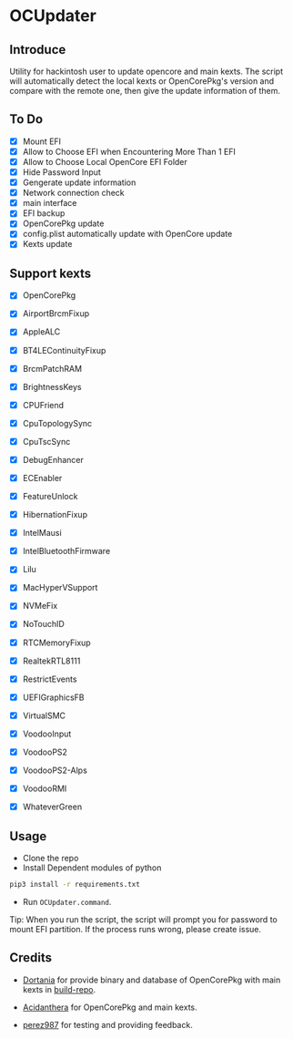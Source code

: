 # OCUpdater
## Introduce

Utility for hackintosh user to update opencore and main kexts. The script will automatically detect the local kexts or OpenCorePkg's version and compare with the remote one, then give the update information of them.

## To Do

- [x] Mount EFI
- [x] Allow to Choose EFI when Encountering More Than 1 EFI
- [x] Allow to Choose Local OpenCore EFI Folder
- [x] Hide Password Input
- [x] Gengerate update information
- [x] Network connection check
- [x] main interface
- [x] EFI backup 
- [x] OpenCorePkg update
- [x] config.plist automatically update with OpenCore update
- [x] Kexts update

## Support kexts

- [x] OpenCorePkg

- [x] AirportBrcmFixup

- [x] AppleALC

- [x] BT4LEContinuityFixup

- [x] BrcmPatchRAM

- [x] BrightnessKeys

- [x] CPUFriend

- [x] CpuTopologySync

- [x] CpuTscSync

- [x] DebugEnhancer

- [x] ECEnabler

- [x] FeatureUnlock

- [x] HibernationFixup

- [x] IntelMausi

- [x] IntelBluetoothFirmware

- [x] Lilu

- [x] MacHyperVSupport

- [x] NVMeFix

- [x] NoTouchID

- [x] RTCMemoryFixup

- [x] RealtekRTL8111

- [x] RestrictEvents

- [x] UEFIGraphicsFB

- [x] VirtualSMC

- [x] VoodooInput

- [x] VoodooPS2

- [x] VoodooPS2-Alps

- [x] VoodooRMI

- [x] WhateverGreen

## Usage

- Clone the repo 
- Install Dependent modules of python

````bash
pip3 install -r requirements.txt
````

- Run `OCUpdater.command`.

Tip: When you run the script, the script will prompt you for password to mount EFI partition. If the process runs wrong, please create issue.

## Credits

- [Dortania](https://github.com/dortania) for provide binary and database of OpenCorePkg with main kexts in [build-repo](https://github.com/dortania/build-repo/tree/builds).

- [Acidanthera](https://github.com/Acidanthera) for OpenCorePkg and main kexts.

- [perez987](https://github.com/perez987) for testing and providing feedback.
